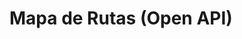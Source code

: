 # Mapa de Rutas (Open API)

<api-doc openapi-path="../../openApi/UserApi.yaml"/>
<api-doc openapi-path="../../openApi/ResourceApi.yaml"></api-doc>